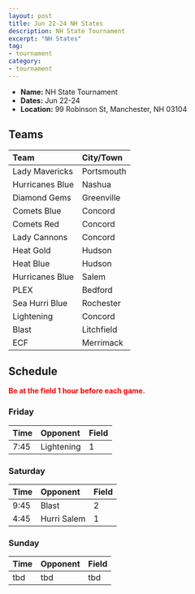 ```yaml
---
layout: post
title: Jun 22-24 NH States
description: NH State Tournament
excerpt: "NH States"
tag:
- tournament
category:
- tournament
---
```

* **Name:** NH State Tournament
* **Dates:** Jun 22-24
* **Location:**  99 Robinson St, Manchester, NH 03104

## Teams

|Team                        |City/Town        |
|:---------------------------|:----------------|
|Lady Mavericks	             |Portsmouth	     |
|Hurricanes Blue	           |Nashua           |
|Diamond Gems                |Greenville       |
|Comets Blue	               |Concord          |
|Comets Red	                 |Concord          |
|Lady Cannons	               |Concord	         |
|Heat Gold	                 |Hudson           |
|Heat Blue	                 |Hudson           |
|Hurricanes Blue	           |Salem            |
|PLEX                        |Bedford	         |
|Sea Hurri Blue	             |Rochester	       |
|Lightening   	             |Concord          |
|Blast        	             |Litchfield       |
|ECF          	             |Merrimack        |


## Schedule
**<span style="color:red">Be at the field 1 hour before each game.</span>**

### Friday

| Time | Opponent | Field |
|:---  |:---      |:---   |
| 7:45  | Lightening      | 1   |


### Saturday

| Time | Opponent | Field |
|:---  |:---      |:---   |
| 9:45  | Blast      | 2   |
| 4:45  | Hurri Salem      | 1   |


### Sunday

| Time | Opponent | Field |
|:---  |:---      |:---   |
| tbd  | tbd      | tbd   |

